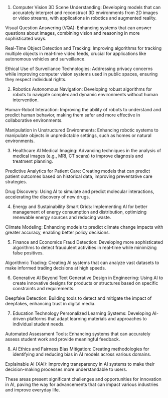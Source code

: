 1. Computer Vision
3D Scene Understanding: Developing models that can accurately interpret and reconstruct 3D environments from 2D images or video streams, with applications in robotics and augmented reality.

Visual Question Answering (VQA): Enhancing systems that can answer questions about images, combining vision and reasoning in more sophisticated ways.

Real-Time Object Detection and Tracking: Improving algorithms for tracking multiple objects in real-time video feeds, crucial for applications like autonomous vehicles and surveillance.

Ethical Use of Surveillance Technologies: Addressing privacy concerns while improving computer vision systems used in public spaces, ensuring they respect individual rights.

2. Robotics
Autonomous Navigation: Developing robust algorithms for robots to navigate complex and dynamic environments without human intervention.

Human-Robot Interaction: Improving the ability of robots to understand and predict human behavior, making them safer and more effective in collaborative environments.

Manipulation in Unstructured Environments: Enhancing robotic systems to manipulate objects in unpredictable settings, such as homes or natural environments.

3. Healthcare AI
Medical Imaging: Advancing techniques in the analysis of medical images (e.g., MRI, CT scans) to improve diagnosis and treatment planning.

Predictive Analytics for Patient Care: Creating models that can predict patient outcomes based on historical data, improving preventative care strategies.

Drug Discovery: Using AI to simulate and predict molecular interactions, accelerating the discovery of new drugs.

4. Energy and Sustainability
Smart Grids: Implementing AI for better management of energy consumption and distribution, optimizing renewable energy sources and reducing waste.

Climate Modeling: Enhancing models to predict climate change impacts with greater accuracy, enabling better policy decisions.

5. Finance and Economics
Fraud Detection: Developing more sophisticated algorithms to detect fraudulent activities in real-time while minimizing false positives.

Algorithmic Trading: Creating AI systems that can analyze vast datasets to make informed trading decisions at high speeds.

6. Generative AI Beyond Text
Generative Design in Engineering: Using AI to create innovative designs for products or structures based on specific constraints and requirements.

Deepfake Detection: Building tools to detect and mitigate the impact of deepfakes, enhancing trust in digital media.

7. Education Technology
Personalized Learning Systems: Developing AI-driven platforms that adapt learning materials and approaches to individual student needs.

Automated Assessment Tools: Enhancing systems that can accurately assess student work and provide meaningful feedback.

8. AI Ethics and Fairness
Bias Mitigation: Creating methodologies for identifying and reducing bias in AI models across various domains.

Explainable AI (XAI): Improving transparency in AI systems to make their decision-making processes more understandable to users.

These areas present significant challenges and opportunities for innovation in AI, paving the way for advancements that can impact various industries and improve everyday life.